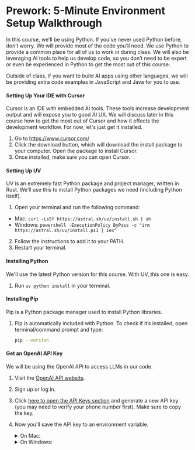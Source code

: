 # Prework: 5-Minute Environment Setup Walkthrough

In this course, we’ll be using Python. If you’ve never used Python before, don’t worry. We will provide most of the code you'll need. We use Python to provide a common place for all of us to work in during class. We will also be leveraging AI tools to help us develop code, so you don’t need to be expert or even be experienced in Python to get the most out of this course.

Outside of class, if you want to build AI apps using other languages, we will be providing extra code examples in JavaScript and Java for you to use. 

#### Setting Up Your IDE with Cursor
Cursor is an IDE with embedded AI tools. These tools increase development output and will expose you to good AI UX. We will discuss later in this course how to get the most out of Cursor and how it effects the development workflow. For now, let's just get it installed.

1. Go to https://www.cursor.com/
2. Click the download button, which will download the install package to your computer. Open the package to install Cursor.
3. Once installed, make sure you can open Cursor. 

#### Setting Up UV
UV is an extremely fast Python package and project manager, written in Rust. We’ll use this to install Python packages we need (including Python itself). 

1. Open your terminal and run the following command:
- Mac: `curl -LsSf https://astral.sh/uv/install.sh | sh` 
- Windows: `powershell -ExecutionPolicy ByPass -c "irm https://astral.sh/uv/install.ps1 | iex"`
2. Follow the instructions to add it to your PATH.
3. Restart your terminal.

#### Installing Python  
We'll use the latest Python version for this course. 
With UV, this one is easy. 
1. Run `uv python install` in your terminal. 

#### Installing Pip 
Pip is a Python package manager used to install Python libraries.

1. Pip is automatically included with Python. To check if it’s installed, open terminal/command prompt and type:
   ```bash
   pip --version
   ```

#### Get an OpenAI API Key
We will be using the OpenAI API to access LLMs in our code. 

1. Visit the [OpenAI API website](https://platform.openai.com/).
2. Sign up or log in.
3. Click [here to open the API Keys section](https://platform.openai.com/api-keys) and generate a new API key (you may need to verify your phone number first). Make sure to copy the key.
4. Now you'll save the API key to an environment variable.

   <details>
   <summary>On Mac:</summary>

   - Open your `.bash_profile` file with a text editor: `open ~/.bash_profile`
   - Add the line `export OPENAI_API_KEY={your key}`
   - Save the file and close it

   </details>

   <details>
   <summary>On Windows:</summary>

   - Go to "Control Panel" > "System and Security" > "System"
   - Click "Advanced system settings"
   - Select the "Advanced" tab and click "Environment Variables"
   - Under "User variables", click "New"
   - Enter the variable name as "OPENAI_API_KEY" and the value as your key.
   - Click "OK" to save

   </details>
